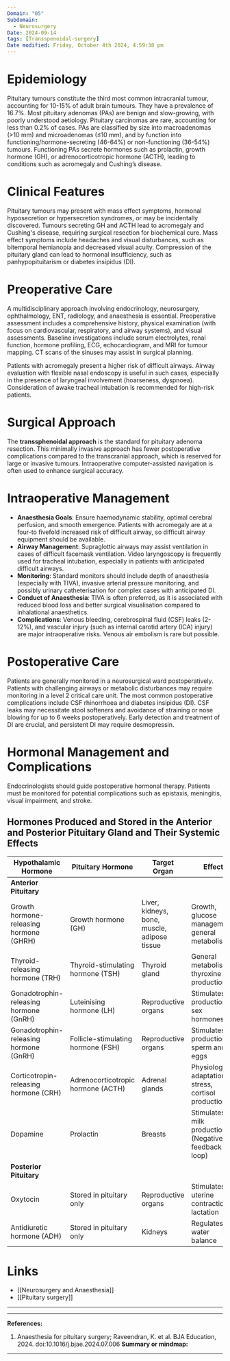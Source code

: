 ```yaml
---
Domain: "05"
Subdomain:
  - Neurosurgery
Date: 2024-09-14
tags: [Transspenoidal-surgery]
Date modified: Friday, October 4th 2024, 4:59:38 pm
---
```


# Epidemiology

Pituitary tumours constitute the third most common intracranial tumour, accounting for 10-15% of adult brain tumours. They have a prevalence of 16.7%. Most pituitary adenomas (PAs) are benign and slow-growing, with poorly understood aetiology. Pituitary carcinomas are rare, accounting for less than 0.2% of cases. PAs are classified by size into macroadenomas (>10 mm) and microadenomas (≤10 mm), and by function into functioning/hormone-secreting (46-64%) or non-functioning (36-54%) tumours. Functioning PAs secrete hormones such as prolactin, growth hormone (GH), or adrenocorticotropic hormone (ACTH), leading to conditions such as acromegaly and Cushing’s disease.

# Clinical Features

Pituitary tumours may present with mass effect symptoms, hormonal hyposecretion or hypersecretion syndromes, or may be incidentally discovered. Tumours secreting GH and ACTH lead to acromegaly and Cushing's disease, requiring surgical resection for biochemical cure. Mass effect symptoms include headaches and visual disturbances, such as bitemporal hemianopia and decreased visual acuity. Compression of the pituitary gland can lead to hormonal insufficiency, such as panhypopituitarism or diabetes insipidus (DI).

# Preoperative Care

A multidisciplinary approach involving endocrinology, neurosurgery, ophthalmology, ENT, radiology, and anaesthesia is essential. Preoperative assessment includes a comprehensive history, physical examination (with focus on cardiovascular, respiratory, and airway systems), and visual assessments. Baseline investigations include serum electrolytes, renal function, hormone profiling, ECG, echocardiogram, and MRI for tumour mapping. CT scans of the sinuses may assist in surgical planning.

Patients with acromegaly present a higher risk of difficult airways. Airway evaluation with flexible nasal endoscopy is useful in such cases, especially in the presence of laryngeal involvement (hoarseness, dyspnoea). Consideration of awake tracheal intubation is recommended for high-risk patients.

# Surgical Approach

The **transsphenoidal approach** is the standard for pituitary adenoma resection. This minimally invasive approach has fewer postoperative complications compared to the transcranial approach, which is reserved for large or invasive tumours. Intraoperative computer-assisted navigation is often used to enhance surgical accuracy.

# Intraoperative Management

- **Anaesthesia Goals**: Ensure haemodynamic stability, optimal cerebral perfusion, and smooth emergence. Patients with acromegaly are at a four-to fivefold increased risk of difficult airway, so difficult airway equipment should be available.
- **Airway Management**: Supraglottic airways may assist ventilation in cases of difficult facemask ventilation. Video laryngoscopy is frequently used for tracheal intubation, especially in patients with anticipated difficult airways.
- **Monitoring**: Standard monitors should include depth of anaesthesia (especially with TIVA), invasive arterial pressure monitoring, and possibly urinary catheterisation for complex cases with anticipated DI.
- **Conduct of Anaesthesia**: TIVA is often preferred, as it is associated with reduced blood loss and better surgical visualisation compared to inhalational anaesthetics.
- **Complications**: Venous bleeding, cerebrospinal fluid (CSF) leaks (2-12%), and vascular injury (such as internal carotid artery (ICA) injury) are major intraoperative risks. Venous air embolism is rare but possible.

# Postoperative Care

Patients are generally monitored in a neurosurgical ward postoperatively. Patients with challenging airways or metabolic disturbances may require monitoring in a level 2 critical care unit. The most common postoperative complications include CSF rhinorrhoea and diabetes insipidus (DI). CSF leaks may necessitate stool softeners and avoidance of straining or nose blowing for up to 6 weeks postoperatively. Early detection and treatment of DI are crucial, and persistent DI may require desmopressin.

# Hormonal Management and Complications

Endocrinologists should guide postoperative hormonal therapy. Patients must be monitored for potential complications such as epistaxis, meningitis, visual impairment, and stroke.

## Hormones Produced and Stored in the Anterior and Posterior Pituitary Gland and Their Systemic Effects

| Hypothalamic Hormone                        | Pituitary Hormone            | Target Organ          | Effect                                         |
|---------------------------------------------|------------------------------|-----------------------|------------------------------------------------|
| **Anterior Pituitary**                      |                              |                       |                                                |
| Growth hormone-releasing hormone (GHRH)     | Growth hormone (GH)          | Liver, kidneys, bone, muscle, adipose tissue | Growth, glucose management, general metabolism |
| Thyroid-releasing hormone (TRH)             | Thyroid-stimulating hormone (TSH) | Thyroid gland     | General metabolism, thyroxine production       |
| Gonadotrophin-releasing hormone (GnRH)      | Luteinising hormone (LH)     | Reproductive organs   | Stimulates production of sex hormones          |
| Gonadotrophin-releasing hormone (GnRH)      | Follicle-stimulating hormone (FSH) | Reproductive organs | Stimulates production of sperm and eggs      |
| Corticotropin-releasing hormone (CRH)       | Adrenocorticotropic hormone (ACTH) | Adrenal glands   | Physiological adaptation to stress, cortisol production |
| Dopamine                                    | Prolactin                    | Breasts               | Stimulates milk production (Negative feedback loop) |
| **Posterior Pituitary**                     |                              |                       |                                                |
| Oxytocin                                    | Stored in pituitary only     | Reproductive organs   | Stimulates uterine contraction, lactation     |
| Antidiuretic hormone (ADH)                  | Stored in pituitary only     | Kidneys               | Regulates water balance                        |

# Links
- [[Neurosurgery and Anaesthesia]]
- [[Pituitary surgery]]

---

---
**References:**

1. Anaesthesia for pituitary surgery; Raveendran, K. et al. BJA Education, 2024. doi:10.1016/j.bjae.2024.07.006
**Summary or mindmap:**

------------------------------------------------------------------------------------------------------------------------------------------------------------------------------------------------------------------------------
